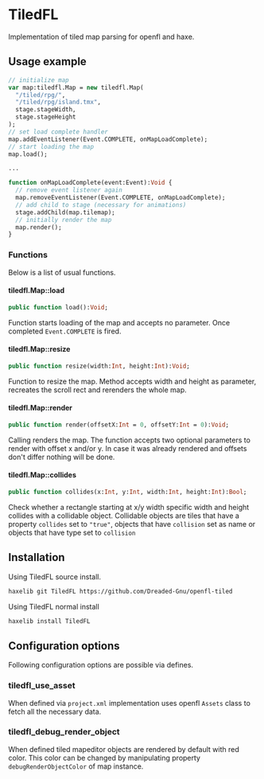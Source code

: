 # TiledFL

Implementation of tiled map parsing for openfl and haxe.

## Usage example

```haxe
// initialize map
var map:tiledfl.Map = new tiledfl.Map(
  "/tiled/rpg/",
  "/tiled/rpg/island.tmx",
  stage.stageWidth,
  stage.stageHeight
);
// set load complete handler
map.addEventListener(Event.COMPLETE, onMapLoadComplete);
// start loading the map
map.load();

...

function onMapLoadComplete(event:Event):Void {
  // remove event listener again
  map.removeEventListener(Event.COMPLETE, onMapLoadComplete);
  // add child to stage (necessary for animations)
  stage.addChild(map.tilemap);
  // initially render the map
  map.render();
}
```

### Functions

Below is a list of usual functions.

#### tiledfl.Map::load

```haxe
public function load():Void;
```

Function starts loading of the map and accepts no parameter. Once completed `Event.COMPLETE` is fired.

#### tiledfl.Map::resize

```haxe
public function resize(width:Int, height:Int):Void;
```

Function to resize the map. Method accepts width and height as parameter, recreates the scroll rect and rerenders the whole map.

#### tiledfl.Map::render

```haxe
public function render(offsetX:Int = 0, offsetY:Int = 0):Void;
```

Calling renders the map. The function accepts two optional parameters to render with offset x and/or y. In case it was already rendered and offsets don't differ nothing will be done.

#### tiledfl.Map::collides

```haxe
public function collides(x:Int, y:Int, width:Int, height:Int):Bool;
```

Check whether a rectangle starting at x/y width specific width and height collides with a collidable object. Collidable objects are tiles that have a property `collides` set to `"true"`, objects that have `collision` set as name or objects that have type set to `collision`

## Installation

Using TiledFL source install.

```bash
haxelib git TiledFL https://github.com/Dreaded-Gnu/openfl-tiled
```

Using TiledFL normal install

```bash
haxelib install TiledFL
```

## Configuration options

Following configuration options are possible via defines.

### tiledfl_use_asset

When defined via `project.xml` implementation uses openfl `Assets` class to fetch all the necessary data.

### tiledfl_debug_render_object

When defined tiled mapeditor objects are rendered by default with red color. This color can be changed by manipulating property `debugRenderObjectColor` of map instance.

